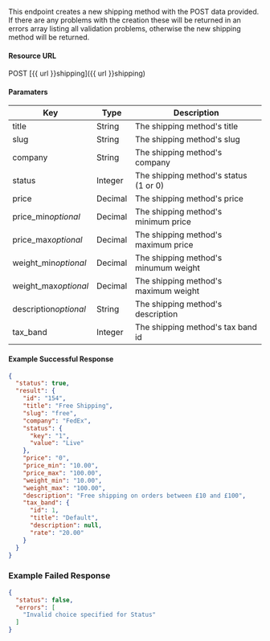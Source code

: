 <!--
@title Create new shipping method
@author Moltin Ltd
@description Creates a new shipping method

@sidebar 1
@family Shipping
@rate No
@auth Yes
@format JSON
@http POST
@version beta
-->
This endpoint creates a new shipping method with the POST data provided. If there are any problems with the creation these will be returned in an errors array listing all validation problems, otherwise the new shipping method will be returned.


#### Resource URL
POST [{{ url }}shipping]({{ url }}shipping)


#### Paramaters
Key | Type | Description
--- | ---- | -----------
title | String | The shipping method's title
slug | String | The shipping method's slug
company | String | The shipping method's company
status | Integer | The shipping method's status (1 or 0)
price | Decimal | The shipping method's price
price_min*optional* | Decimal | The shipping method's minimum price
price_max*optional* | Decimal | The shipping method's maximum price
weight_min*optional* | Decimal | The shipping method's minumum weight
weight_max*optional* | Decimal | The shipping method's maximum weight
description*optional* | String | The shipping method's description
tax_band | Integer | The shipping method's tax band id

<!--code-->
#### Example Successful Response
``` json
{
  "status": true,
  "result": {
    "id": "154",
    "title": "Free Shipping",
    "slug": "free",
    "company": "FedEx",
    "status": {
      "key": "1",
      "value": "Live"
    },
    "price": "0",
    "price_min": "10.00",
    "price_max": "100.00",
    "weight_min": "10.00",
    "weight_max": "100.00",
    "description": "Free shipping on orders between £10 and £100",
    "tax_band": {
      "id": 1,
      "title": "Default",
      "description": null,
      "rate": "20.00"
    }
  }
}
```


### Example Failed Response
``` json
{
  "status": false,
  "errors": [
    "Invalid choice specified for Status"
  ]
}
```
<!--/code-->